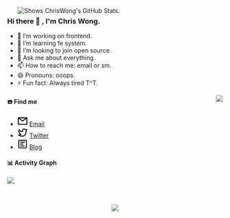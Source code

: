 
<a href="https://github.com/pulls?q=author%3Acwanii66">
  <picture>
    <source media="(prefers-color-scheme: dark)" srcset="https://github-stats.liuli.lol/api?username=cwanii66&theme=vue-dark&show_icons=true&include_all_commits=true&count_private=true">
    <img alt="Shows ChrisWong's GitHub Stats." align="right" width="480px" src="https://github-stats.liuli.lol/api?username=cwanii66&theme=vue&show_icons=true&include_all_commits=true&count_private=true">
  </picture>
</a>

### Hi there 👋 , I'm Chris Wong.

<!--
**cwanii66/cwanii66** is a ✨ _special_ ✨ repository because its `README.md` (this file) appears on your GitHub profile.

Here are some ideas to get you started:
-->
- 🔭 I’m working on frontend.
- 🌱 I’m learning fe system.
- 👯 I’m looking to join open source.
- 💬 Ask me about everything.
- 📫 How to reach me: email or sm.
- 😄 Pronouns: ooops.
- ⚡ Fun fact: Always tired T^T.


<a href="https://github.com/cwanii66">
  <img align="right" src="https://metrics.lecoq.io/cwanii66?template=classic&base.activity=0&base.community=0&base.repositories=0&base.metadata=0&isocalendar=1&base=header%2C%20activity%2C%20community%2C%20repositories%2C%20metadata&base.indepth=false&base.hireable=false&isocalendar=false&isocalendar.duration=full-year&config.timezone=Asia%2FShanghai">
</a>


#### ☎️ Find me

- <img src="./pics/mail.svg"> [Email](mailto:hi@wh18710455626@gmail.com)
- <img src="./pics/twitter.svg"> [Twitter](https://twitter.com/cwanii66)
- <img src="./pics/article.svg"> [Blog](https://cwanii66.netlify.app/)


<!-- GitHub Activity Graph -->
#### 📊 Activity Graph
<div>
  <img width="333px" src="https://activity-graph.herokuapp.com/graph?username=cwanii66&theme=xcode&bg_color=FF000000&hide_border=true" />
</div>


<p>&nbsp;&nbsp;</p>
<div align="center"><img src="https://cdn.jsdelivr.net/gh/sun0225SUN/sun0225SUN/contribution-snake/github-contribution-grid-snake.svg" /></div>
